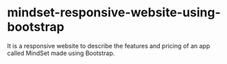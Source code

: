 # mindset-responsive-website-using-bootstrap
It is a responsive website to describe the features and pricing of an app called MindSet made using Bootstrap.
